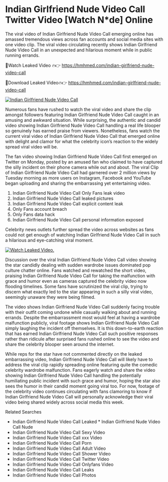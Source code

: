 ﻿# Indian Girlfriend Nude Video Call Twitter Video [Watch N*de] Online

The viral video of ﻿Indian Girlfriend Nude Video Call emerging online has amassed tremendous views across fan accounts and social media sites with one video clip. The viral video circulating recently shows ﻿Indian Girlfriend Nude Video Call in an unexpected and hilarious moment while in public running errands. 

🔴Watch Leaked Video 🔥👉  https://hmhmed.com/indian-girlfriend-nude-video-call 

🔴Download Leaked Video🔥👉  https://hmhmed.com/indian-girlfriend-nude-video-call 

[![Indian Girlfriend Nude Video Call](https://i.imgur.com/dJHk4Zq.gif)](https://hmhmed.com/indian-girlfriend-nude-video-call)

Numerous fans have rushed to watch the viral video and share the clip amongst followers featuring ﻿Indian Girlfriend Nude Video Call caught in an amusing and awkward situation. While surprising, the authentic and candid video showing ﻿Indian Girlfriend Nude Video Call handling a real life blooper so genuinely has earned praise from viewers. Nonetheless, fans watch the current viral video of ﻿Indian Girlfriend Nude Video Call that emerged online with delight and clamor for what the celebrity icon’s reaction to the widely spread viral video will be.

The fan video showing ﻿Indian Girlfriend Nude Video Call first emerged on Twitter on Monday, posted by an amused fan who claimed to have captured the silly incident on their phone camera while out and about. The viral Clip of ﻿Indian Girlfriend Nude Video Call had garnered over 2 million views by Tuesday morning as more users on Instagram, Facebook and YouTube began uploading and sharing the embarrassing yet entertaining video. 

1. ﻿Indian Girlfriend Nude Video Call Only Fans leak video
2. ﻿Indian Girlfriend Nude Video Call leaked pictures
3. ﻿Indian Girlfriend Nude Video Call explicit content leak
4. Only Fans account breach
5. Only Fans data hack
6. ﻿Indian Girlfriend Nude Video Call personal information exposed

Celebrity news outlets further spread the video across websites as fans could not get enough of watching ﻿Indian Girlfriend Nude Video Call in such a hilarious and eye-catching viral moment. 

[![Watch Leaked Video.](https://miro.medium.com/v2/resize:fit:828/format:webp/1*cilzJN44JGOrTw9NJCrNHA.gif "Watch Leaked Video")](https://hmhmed.com/indian-girlfriend-nude-video-call)

Discussion over the viral ﻿Indian Girlfriend Nude Video Call video showing the star candidly dealing with sudden wardrobe issues dominated pop culture chatter online. Fans watched and rewatched the short video, praising ﻿Indian Girlfriend Nude Video Call for taking the malfunction with grace and humor even as cameras captured the celebrity video now flooding timelines. Some fans have scrutinized the viral clip, trying to discern what exactly led to the star appearing in such a silly viral video, seemingly unaware they were being filmed.

The video shows ﻿Indian Girlfriend Nude Video Call suddenly facing trouble with their outfit coming undone while casually walking about and running errands. Despite the embarrassment most would feel at having a wardrobe malfunction publicly, viral footage shows ﻿Indian Girlfriend Nude Video Call simply laughing the incident off themselves. It is this down-to-earth reaction that has earned ﻿Indian Girlfriend Nude Video Call such positive responses rather than ridicule after surprised fans rushed online to see the video and share the celebrity blooper seen around the internet.  

While reps for the star have not commented directly on the leaked embarrassing video, ﻿Indian Girlfriend Nude Video Call will likely have to address the viral clip rapidly spreading online featuring quite the comedic celebrity wardrobe malfunction. Fans eagerly watch and share the video showing ﻿Indian Girlfriend Nude Video Call handling the potentially humiliating public incident with such grace and humor, hoping the star also sees the humor in their candid moment going viral too. For now, footage of the celebrity video continues circulating with fans clamoring to know if ﻿Indian Girlfriend Nude Video Call will personally acknowledge their viral video being shared widely across social media this week.

Related Searches
* ﻿Indian Girlfriend Nude Video Call Leaked
﻿* Indian Girlfriend Nude Video Call Nude
* ﻿Indian Girlfriend Nude Video Call Sexy Video
* ﻿Indian Girlfriend Nude Video Call xxx Video
* ﻿Indian Girlfriend Nude Video Call Porn
* ﻿Indian Girlfriend Nude Video Call Adult Video
* ﻿Indian Girlfriend Nude Video Call Shower Video
* ﻿Indian Girlfriend Nude Video Call Twitter Video
* ﻿Indian Girlfriend Nude Video Call Onlyfans Video
* ﻿Indian Girlfriend Nude Video Call Leaks
* ﻿Indian Girlfriend Nude Video Call Photos